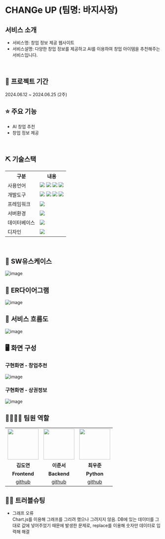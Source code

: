 # CHANGe UP (팀명: 바지사장)

## 서비스 소개
* 서비스명:  창업 정보 제공 웹사이트
* 서비스설명: 다양한 창업 정보를 제공하고 AI를 이용하여 창업 아이템을 추천해주는 서비스입니다.
<br>

## 📅 프로젝트 기간
2024.06.12 ~ 2024.06.25 (2주)
<br>

## ⭐ 주요 기능
* AI 창업 추천
* 창업 정보 제공
<br>

## ⛏ 기술스택
<table>
    <tr>
        <th>구분</th>
        <th>내용</th>
    </tr>
    <tr>
        <td>사용언어</td>
        <td>
            <img src="?style=for-the-badge&logo=java&logoColor=white"/>
            <img src="https://img.shields.io/badge/HTML5-E34F26?style=for-the-badge&logo=HTML5&logoColor=white"/>
            <img src="https://img.shields.io/badge/CSS3-1572B6?style=for-the-badge&logo=CSS3&logoColor=white"/>
            <img src="https://img.shields.io/badge/JavaScript-F7DF1E?style=for-the-badge&logo=JavaScript&logoColor=white"/>
        </td>
    </tr>
    <tr>
        <td>개발도구</td>
        <td>
            <img src="https://img.shields.io/badge/Eclipse-2C2255?style=for-the-badge&logo=Eclipse&logoColor=white"/>
            <img src="https://img.shields.io/badge/VSCode-007ACC?style=for-the-badge&logo=VisualStudioCode&logoColor=white"/>
            <img src="https://img.shields.io/badge/Anaconda-44A833?style=for-the-badge&logo=Anaconda&logoColor=white"/>
<img src="https://img.shields.io/badge/Jupyter-F37626?style=for-the-badge&logo=Jupyter&logoColor=white"/>
        </td>
    </tr>
    <tr>
        <td>프레임워크</td>
        <td>
            <img src="https://img.shields.io/badge/Spring-6DB33F?style=for-the-badge&logo=Spring&logoColor=white"/> 
        </td>
    </tr>
    <tr>
        <td>서버환경</td>
        <td>
            <img src="https://img.shields.io/badge/Apache Tomcat-D22128?style=for-the-badge&logo=Apache Tomcat&logoColor=white"/>
        </td>
    </tr>
    <tr>
        <td>데이터베이스</td>
        <td>
            <img src="https://img.shields.io/badge/MySQL-4479A1?style=for-the-badge&logo=MySQL&logoColor=white"/> 
        </td>
    </tr>
    <tr>
        <td>디자인</td>
        <td>
            <img src="https://img.shields.io/badge/Figma-F24E1E?style=for-the-badge&logo=Figma&logoColor=white"/>
        </td>
    </tr>
</table>


<br>

## 📌 SW유스케이스
![image](https://github.com/2024-SMHRD-SW-DataDesign-1/Changeup/assets/167040678/d209a8a0-a687-41bb-bf48-3cfd62f006c8)
<br>

## 📌 ER다이어그램
![image](https://github.com/2024-SMHRD-SW-DataDesign-1/Changeup/assets/167040678/e00c2884-6f9d-4121-ba29-2542f9ab8137)
<br>

## 📌 서비스 흐름도
![image](https://github.com/2024-SMHRD-SW-DataDesign-1/Changeup/assets/167040678/b59e93d7-6d3b-4978-862c-0840355210f1)
<br>


## 🖥 화면 구성
### 구현화면 - 창업추천
![image](https://github.com/2024-SMHRD-SW-DataDesign-1/Changeup/assets/167040678/9d323a4e-0570-4fd5-b367-b34cde6a657f)
<br>

### 구현화면 - 상권정보
![image](https://github.com/2024-SMHRD-SW-DataDesign-1/Changeup/assets/167040678/5a95544a-6813-4a9c-9e82-7b8c84b359b7)
<br>

## 👨‍👩‍👦‍👦 팀원 역할
<table>
  <tr>
    <td align="center"><img src="https://item.kakaocdn.net/do/fd49574de6581aa2a91d82ff6adb6c0115b3f4e3c2033bfd702a321ec6eda72c" width="100" height="100"/></td>
    <td align="center"><img src="https://mb.ntdtv.kr/assets/uploads/2019/01/Screen-Shot-2019-01-08-at-4.31.55-PM-e1546932545978.png" width="100" height="100"/></td>
    <td align="center"><img src="https://mblogthumb-phinf.pstatic.net/20160127_177/krazymouse_1453865104404DjQIi_PNG/%C4%AB%C4%AB%BF%C0%C7%C1%B7%BB%C1%EE_%B6%F3%C0%CC%BE%F0.png?type=w2" width="100" height="100"/></td>
  </tr>
  <tr>
    <td align="center"><strong>김도연</strong></td>
    <td align="center"><strong>이준서</strong></td>
    <td align="center"><strong>최우준</strong></td>
  </tr>
  <tr>
    <td align="center"><b>Frontend</b></td>
    <td align="center"><b>Backend</b></td>
    <td align="center"><b>Python</b></td>
  </tr>
  <tr>
    <td align="center"><a href="https://github.com/자신의username작성해주세요" target='_blank'>github</a></td>
    <td align="center"><a href="https://github.com/자신의username작성해주세요" target='_blank'>github</a></td>
    <td align="center"><a href="https://github.com/자신의username작성해주세요" target='_blank'>github</a></td>
  </tr>
</table>

## 🤾‍♂️ 트러블슈팅
* 그래프 오류<br>
 Chart.js를 이용해 그래프를 그리려 했으나 그려지지 않음. DB에 있는 데이터를 그대로 값에 넣어주었기 때문에 발생한 문제로, replace를 이용해 숫자만 데이터로 입력해 해결
 
